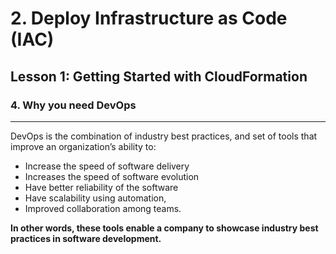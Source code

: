 # 2. Deploy Infrastructure as Code (IAC)

## Lesson 1: Getting Started with CloudFormation 


### 4. Why you need DevOps

___


DevOps is the combination of industry best practices, and set of tools that improve an organization’s ability to:

* Increase the speed of software delivery
* Increases the speed of software evolution
* Have better reliability of the software
* Have scalability using automation,
* Improved collaboration among teams.

**In other words, these tools enable a company to showcase industry best practices in software development.**

